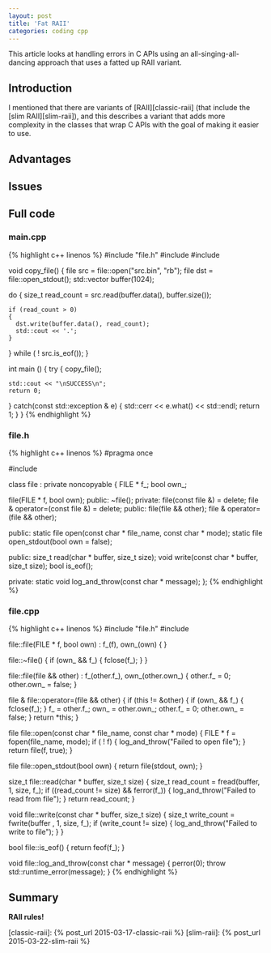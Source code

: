 ```yaml
---
layout: post
title: 'Fat RAII'
categories: coding cpp
---
```


This article looks at handling errors in C APIs using an
all-singing-all-dancing approach that uses a fatted up RAII variant.


## Introduction

I mentioned that there are variants of [RAII][classic-raii] (that include the
[slim RAII][slim-raii]), and this describes a variant that adds more complexity
in the classes that wrap C APIs with the goal of making it easier to use.


## Advantages



## Issues


## Full code

### main.cpp
{% highlight c++ linenos %}
#include "file.h"
#include <vector>
#include <iostream>

void copy_file()
{
  file src = file::open("src.bin", "rb");
  file dst = file::open_stdout();
  std::vector<char> buffer(1024);

  do
  {
    size_t read_count = src.read(buffer.data(), buffer.size());

    if (read_count > 0)
    {
      dst.write(buffer.data(), read_count);
      std::cout << '.';
    }
  } while ( ! src.is_eof());
}

int main ()
{
  try
  {
    copy_file();

    std::cout << "\nSUCCESS\n";
    return 0;
  }
  catch(const std::exception & e)
  {
    std::cerr << e.what() << std::endl;
    return 1;
  }
}
{% endhighlight %}


### file.h
{% highlight c++ linenos %}
#pragma once

#include <cstdio>

class file :
  private noncopyable
{
  FILE * f_;
  bool own_;

  file(FILE * f, bool own);
public:
  ~file();
private:
  file(const file &) = delete;
  file & operator=(const file &) = delete;
public:
  file(file && other);
  file & operator=(file && other);

public:
  static file open(const char * file_name, const char * mode);
  static file open_stdout(bool own = false);

public:
  size_t read(char * buffer, size_t size);
  void write(const char * buffer, size_t size);
  bool is_eof();

private:
  static void log_and_throw(const char * message);
};
{% endhighlight %}


### file.cpp
{% highlight c++ linenos %}
#include "file.h"
#include <stdexcept>

file::file(FILE * f, bool own) :
  f_(f),
  own_(own)
{
}

file::~file()
{
  if (own_ && f_)
  {
    fclose(f_);
  }
}

file::file(file && other) :
  f_(other.f_),
  own_(other.own_)
{
  other.f_ = 0;
  other.own_ = false;
}

file & file::operator=(file && other)
{
  if (this != &other)
  {
    if (own_ && f_)
    {
      fclose(f_);
    }
    f_ = other.f_;
    own_ = other.own_;
    other.f_ = 0;
    other.own_ = false;
  }
  return *this;
}

file file::open(const char * file_name, const char * mode)
{
  FILE * f = fopen(file_name, mode);
  if ( ! f)
  {
    log_and_throw("Failed to open file");
  }
  return file(f, true);
}

file file::open_stdout(bool own)
{
  return file(stdout, own);
}

size_t file::read(char * buffer, size_t size)
{
  size_t read_count = fread(buffer, 1, size, f_);
  if ((read_count != size) && ferror(f_))
  {
    log_and_throw("Failed to read from file");
  }
  return read_count;
}

void file::write(const char * buffer, size_t size)
{
  size_t write_count = fwrite(buffer , 1, size, f_);
  if (write_count != size)
  {
    log_and_throw("Failed to write to file");
  }
}

bool file::is_eof()
{
  return feof(f_);
}

void file::log_and_throw(const char * message)
{
  perror(0);
  throw std::runtime_error(message);
}
{% endhighlight %}


## Summary

**RAII rules!**


[classic-raii]:     {% post_url 2015-03-17-classic-raii %}
[slim-raii]:     {% post_url 2015-03-22-slim-raii %}
